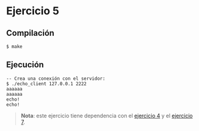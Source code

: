 # Ejercicio 5

## Compilación

```sh-session
$ make
```

## Ejecución

```sh-session
-- Crea una conexión con el servidor:
$ ./echo_client 127.0.0.1 2222
aaaaaa
aaaaaa
echo!
echo!
```

> **Nota**: este ejercicio tiene dependencia con el [ejercicio 4](../ejercicio4)
y el [ejercicio 7](../ejercicio7).
